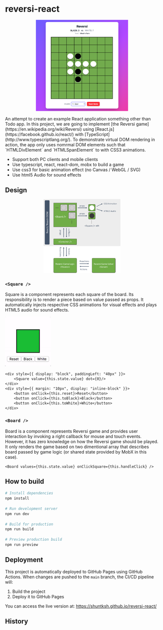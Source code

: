 # reversi-react

<p align="center">
  <img alt="Screenshot" width="60%" src="doc/image.png">
</p>
An attempt to create an example React application something other than Todo app. In this project, we are going to implement [the Reversi game](https://en.wikipedia.org/wiki/Reversi) using [React.js](https://facebook.github.io/react/) with [TypeScript](http://www.typescriptlang.org/). To demonstrate virtual DOM rendering in action, the app only uses nomrmal DOM elements such that `HTMLDivElement` and `HTMLSpanElement` to with CSS3 animations.

-   Support both PC clients and mobile clients
-   Use typescript, react, react-dom, mobx to build a game
-   Use css3 for basic animation effect (no Canvas / WebGL / SVG)
-   Use html5 Audio for sound effects

## Design

<p align="center">
  <img alt="Diagram" width="50%" src="doc/component-diagram.png">
</p>

### `<Square />`

Square is a component represents each square of the board. Its responsibility is to render a piece based on value passed as props. It automatically injects respective CSS animations for visual effects and plays HTML5 audio for sound effects.

<p align="left">
  <img alt="Square" width="150px" src="doc/square-demo.gif">
</p>

```tsx
<div style={{ display: "block", paddingLeft: "40px" }}>
    <Square value={this.state.value} dot={0}/>
</div>
<div style={{ margin: "10px", display: "inline-block" }}>
    <button onClick={this.reset}>Reset</button>
    <button onClick={this.toBlack}>Black</button>
    <button onClick={this.toWhite}>White</button>
</div>
```

### `<Board />`

Board is a component represents Reversi game and provides user interaction by invoking a right callback for mouse and touch events. However, it has zero knowledge on how the Reversi game should be played. It only renders the game based on two dimentional array that describes board passed by game logic (or shared state provided by MobX in this case).

```tsx
<Board values={this.state.value} onClickSquare={this.handleClick} />
```

## How to build

```bash
# Install dependencies
npm install

# Run development server
npm run dev

# Build for production
npm run build

# Preview production build
npm run preview
```

## Deployment

This project is automatically deployed to GitHub Pages using GitHub Actions. When changes are pushed to the `main` branch, the CI/CD pipeline will:

1. Build the project
2. Deploy it to GitHub Pages

You can access the live version at: https://shuntksh.github.io/reversi-react/

## History
